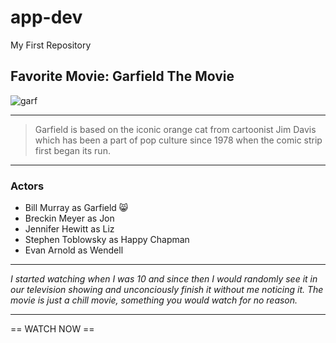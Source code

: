 # app-dev
My First Repository

## Favorite Movie:  Garfield The Movie
![garf](https://github.com/Leyoooor/app-dev/assets/153332706/faeca59e-7384-43a5-89cf-567c1c4f882d)

---

> Garfield is based on the iconic orange cat from cartoonist Jim Davis which has been a part of pop culture since 1978 when the comic strip first began its run.

---

### Actors
- Bill Murray as Garfield 😸
- Breckin Meyer as Jon
- Jennifer Hewitt as Liz
- Stephen Toblowsky as Happy Chapman
- Evan Arnold as Wendell

---

*I started watching when I was 10 and since then I would randomly see it in our television showing and unconciously finish it without me noticing it. The movie is just a chill movie, something you would watch for no reason.*

---
== WATCH NOW ==

